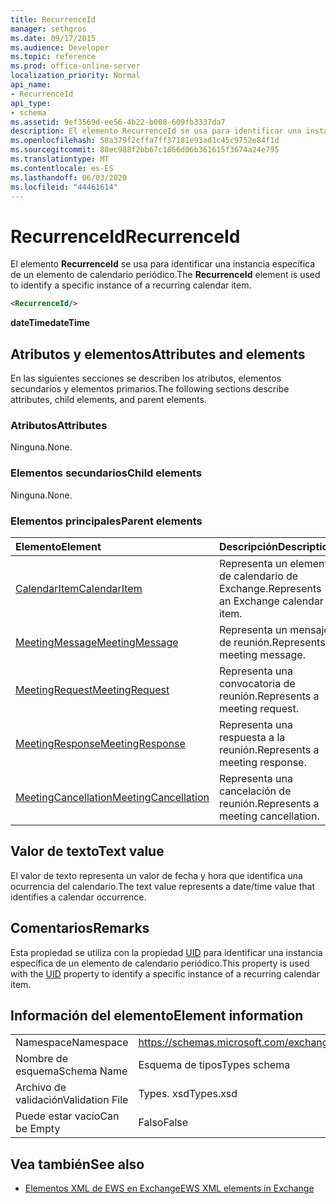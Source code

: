 ```yaml
---
title: RecurrenceId
manager: sethgros
ms.date: 09/17/2015
ms.audience: Developer
ms.topic: reference
ms.prod: office-online-server
localization_priority: Normal
api_name:
- RecurrenceId
api_type:
- schema
ms.assetid: 9ef3569d-ee56-4b22-b008-609fb3337da7
description: El elemento RecurrenceId se usa para identificar una instancia específica de un elemento de calendario periódico.
ms.openlocfilehash: 58a379f2cffa7ff37181e93ad1c45c9752e84f1d
ms.sourcegitcommit: 88ec988f2bb67c1866d06b361615f3674a24e795
ms.translationtype: MT
ms.contentlocale: es-ES
ms.lasthandoff: 06/03/2020
ms.locfileid: "44461614"
---
```

# <a name="recurrenceid"></a><span data-ttu-id="bd9ad-103">RecurrenceId</span><span class="sxs-lookup"><span data-stu-id="bd9ad-103">RecurrenceId</span></span>

<span data-ttu-id="bd9ad-104">El elemento **RecurrenceId** se usa para identificar una instancia específica de un elemento de calendario periódico.</span><span class="sxs-lookup"><span data-stu-id="bd9ad-104">The **RecurrenceId** element is used to identify a specific instance of a recurring calendar item.</span></span> 
  
```xml
<RecurrenceId/>
```

 <span data-ttu-id="bd9ad-105">**dateTime**</span><span class="sxs-lookup"><span data-stu-id="bd9ad-105">**dateTime**</span></span>
## <a name="attributes-and-elements"></a><span data-ttu-id="bd9ad-106">Atributos y elementos</span><span class="sxs-lookup"><span data-stu-id="bd9ad-106">Attributes and elements</span></span>

<span data-ttu-id="bd9ad-107">En las siguientes secciones se describen los atributos, elementos secundarios y elementos primarios.</span><span class="sxs-lookup"><span data-stu-id="bd9ad-107">The following sections describe attributes, child elements, and parent elements.</span></span>
  
### <a name="attributes"></a><span data-ttu-id="bd9ad-108">Atributos</span><span class="sxs-lookup"><span data-stu-id="bd9ad-108">Attributes</span></span>

<span data-ttu-id="bd9ad-109">Ninguna.</span><span class="sxs-lookup"><span data-stu-id="bd9ad-109">None.</span></span>
  
### <a name="child-elements"></a><span data-ttu-id="bd9ad-110">Elementos secundarios</span><span class="sxs-lookup"><span data-stu-id="bd9ad-110">Child elements</span></span>

<span data-ttu-id="bd9ad-111">Ninguna.</span><span class="sxs-lookup"><span data-stu-id="bd9ad-111">None.</span></span>
  
### <a name="parent-elements"></a><span data-ttu-id="bd9ad-112">Elementos principales</span><span class="sxs-lookup"><span data-stu-id="bd9ad-112">Parent elements</span></span>

|<span data-ttu-id="bd9ad-113">**Elemento**</span><span class="sxs-lookup"><span data-stu-id="bd9ad-113">**Element**</span></span>|<span data-ttu-id="bd9ad-114">**Descripción**</span><span class="sxs-lookup"><span data-stu-id="bd9ad-114">**Description**</span></span>|
|:-----|:-----|
|[<span data-ttu-id="bd9ad-115">CalendarItem</span><span class="sxs-lookup"><span data-stu-id="bd9ad-115">CalendarItem</span></span>](calendaritem.md) <br/> |<span data-ttu-id="bd9ad-116">Representa un elemento de calendario de Exchange.</span><span class="sxs-lookup"><span data-stu-id="bd9ad-116">Represents an Exchange calendar item.</span></span>  <br/> |
|[<span data-ttu-id="bd9ad-117">MeetingMessage</span><span class="sxs-lookup"><span data-stu-id="bd9ad-117">MeetingMessage</span></span>](meetingmessage.md) <br/> |<span data-ttu-id="bd9ad-118">Representa un mensaje de reunión.</span><span class="sxs-lookup"><span data-stu-id="bd9ad-118">Represents a meeting message.</span></span>  <br/> |
|[<span data-ttu-id="bd9ad-119">MeetingRequest</span><span class="sxs-lookup"><span data-stu-id="bd9ad-119">MeetingRequest</span></span>](meetingrequest.md) <br/> |<span data-ttu-id="bd9ad-120">Representa una convocatoria de reunión.</span><span class="sxs-lookup"><span data-stu-id="bd9ad-120">Represents a meeting request.</span></span>  <br/> |
|[<span data-ttu-id="bd9ad-121">MeetingResponse</span><span class="sxs-lookup"><span data-stu-id="bd9ad-121">MeetingResponse</span></span>](meetingresponse.md) <br/> |<span data-ttu-id="bd9ad-122">Representa una respuesta a la reunión.</span><span class="sxs-lookup"><span data-stu-id="bd9ad-122">Represents a meeting response.</span></span>  <br/> |
|[<span data-ttu-id="bd9ad-123">MeetingCancellation</span><span class="sxs-lookup"><span data-stu-id="bd9ad-123">MeetingCancellation</span></span>](meetingcancellation.md) <br/> |<span data-ttu-id="bd9ad-124">Representa una cancelación de reunión.</span><span class="sxs-lookup"><span data-stu-id="bd9ad-124">Represents a meeting cancellation.</span></span>  <br/> |
   
## <a name="text-value"></a><span data-ttu-id="bd9ad-125">Valor de texto</span><span class="sxs-lookup"><span data-stu-id="bd9ad-125">Text value</span></span>

<span data-ttu-id="bd9ad-126">El valor de texto representa un valor de fecha y hora que identifica una ocurrencia del calendario.</span><span class="sxs-lookup"><span data-stu-id="bd9ad-126">The text value represents a date/time value that identifies a calendar occurrence.</span></span>
  
## <a name="remarks"></a><span data-ttu-id="bd9ad-127">Comentarios</span><span class="sxs-lookup"><span data-stu-id="bd9ad-127">Remarks</span></span>

<span data-ttu-id="bd9ad-128">Esta propiedad se utiliza con la propiedad [UID](uid.md) para identificar una instancia específica de un elemento de calendario periódico.</span><span class="sxs-lookup"><span data-stu-id="bd9ad-128">This property is used with the [UID](uid.md) property to identify a specific instance of a recurring calendar item.</span></span> 
  
## <a name="element-information"></a><span data-ttu-id="bd9ad-129">Información del elemento</span><span class="sxs-lookup"><span data-stu-id="bd9ad-129">Element information</span></span>

|||
|:-----|:-----|
|<span data-ttu-id="bd9ad-130">Namespace</span><span class="sxs-lookup"><span data-stu-id="bd9ad-130">Namespace</span></span>  <br/> |https://schemas.microsoft.com/exchange/services/2006/types  <br/> |
|<span data-ttu-id="bd9ad-131">Nombre de esquema</span><span class="sxs-lookup"><span data-stu-id="bd9ad-131">Schema Name</span></span>  <br/> |<span data-ttu-id="bd9ad-132">Esquema de tipos</span><span class="sxs-lookup"><span data-stu-id="bd9ad-132">Types schema</span></span>  <br/> |
|<span data-ttu-id="bd9ad-133">Archivo de validación</span><span class="sxs-lookup"><span data-stu-id="bd9ad-133">Validation File</span></span>  <br/> |<span data-ttu-id="bd9ad-134">Types. xsd</span><span class="sxs-lookup"><span data-stu-id="bd9ad-134">Types.xsd</span></span>  <br/> |
|<span data-ttu-id="bd9ad-135">Puede estar vacío</span><span class="sxs-lookup"><span data-stu-id="bd9ad-135">Can be Empty</span></span>  <br/> |<span data-ttu-id="bd9ad-136">Falso</span><span class="sxs-lookup"><span data-stu-id="bd9ad-136">False</span></span>  <br/> |
   
## <a name="see-also"></a><span data-ttu-id="bd9ad-137">Vea también</span><span class="sxs-lookup"><span data-stu-id="bd9ad-137">See also</span></span>



- [<span data-ttu-id="bd9ad-138">Elementos XML de EWS en Exchange</span><span class="sxs-lookup"><span data-stu-id="bd9ad-138">EWS XML elements in Exchange</span></span>](ews-xml-elements-in-exchange.md)


